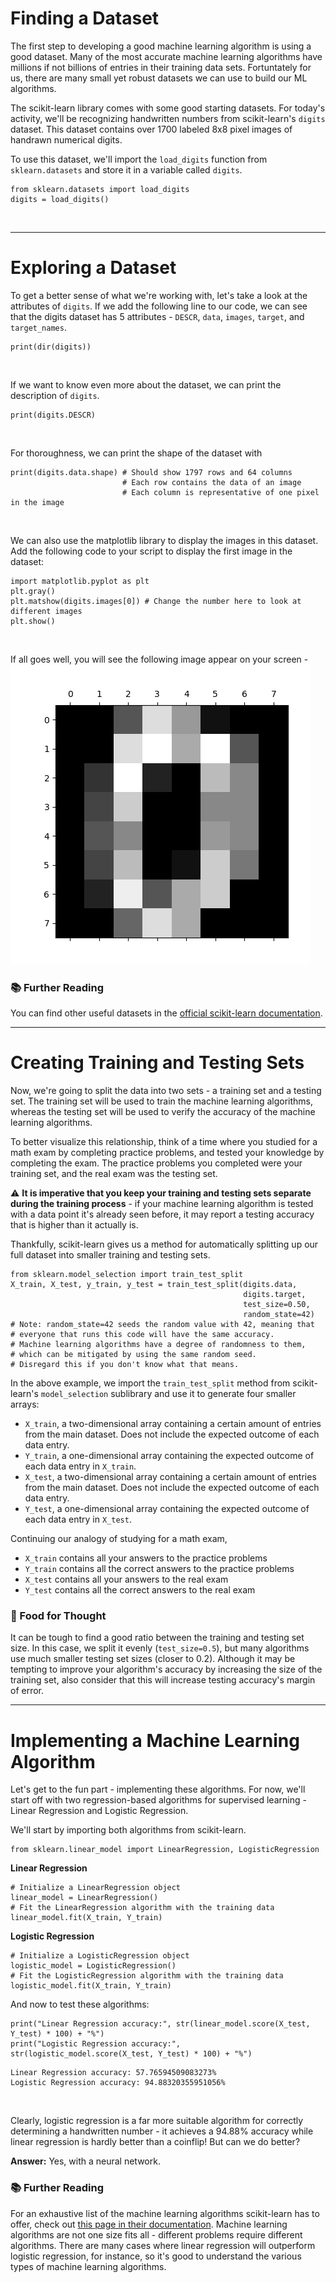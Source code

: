 # Finding a Dataset
The first step to developing a good machine learning algorithm is using a good dataset. Many of the most accurate machine learning algorithms have millions if not billions of entries in their training data sets. Fortuntately for us, there are many small yet robust datasets we can use to build our ML algorithms. 

The scikit-learn library comes with some good starting datasets. For today's activity, we'll be recognizing handwritten numbers from scikit-learn's `digits` dataset. This dataset contains over 1700 labeled 8x8 pixel images of handrawn numerical digits.

To use this dataset, we'll import the `load_digits` function from `sklearn.datasets` and store it in a variable called `digits`.
```
from sklearn.datasets import load_digits
digits = load_digits()
```
&nbsp;

---

# Exploring a Dataset
To get a better sense of what we're working with, let's take a look at the attributes of `digits`. If we add the following line to our code, we can see that the digits dataset has 5 attributes - `DESCR`, `data`, `images`, `target`, and `target_names`. 
```
print(dir(digits))
```
&nbsp;

If we want to know even more about the dataset, we can print the description of `digits`.
```
print(digits.DESCR)
```
&nbsp;

For thoroughness, we can print the shape of the dataset with
```
print(digits.data.shape) # Should show 1797 rows and 64 columns
                         # Each row contains the data of an image
                         # Each column is representative of one pixel in the image
```
&nbsp;

We can also use the matplotlib library to display the images in this dataset. Add the following code to your script to display the first image in the dataset:
```
import matplotlib.pyplot as plt 
plt.gray() 
plt.matshow(digits.images[0]) # Change the number here to look at different images
plt.show() 
```
&nbsp;

If all goes well, you will see the following image appear on your screen -
![matplotlib result](images/part1_matplotlib_image.png)
&nbsp;

### 📚 Further Reading
You can find other useful datasets in the [official scikit-learn documentation](https://scikit-learn.org/stable/datasets/index.html).

---

# Creating Training and Testing Sets


Now, we're going to split the data into two sets - a training set and a testing set. The training set will be used to train the machine learning algorithms, whereas the testing set will be used to verify the accuracy of the machine learning algorithms. 


To better visualize this relationship, think of a time where you studied for a math exam by completing practice problems, and tested your knowledge by completing the exam. The practice problems you completed were your training set, and the real exam was the testing set. 


⚠ **It is imperative that you keep your training and testing sets separate during the training process** - if your machine learning algorithm is tested with a data point it's already seen before, it may report a testing accuracy that is higher than it actually is.


Thankfully, scikit-learn gives us a method for automatically splitting up our full dataset into smaller training and testing sets.

```
from sklearn.model_selection import train_test_split
X_train, X_test, y_train, y_test = train_test_split(digits.data, 
                                                    digits.target, 
                                                    test_size=0.50, 
                                                    random_state=42)
# Note: random_state=42 seeds the random value with 42, meaning that 
# everyone that runs this code will have the same accuracy.
# Machine learning algorithms have a degree of randomness to them, 
# which can be mitigated by using the same random seed.
# Disregard this if you don't know what that means.
```

In the above example, we import the `train_test_split` method from scikit-learn's `model_selection` sublibrary and use it to generate four smaller arrays:
* `X_train`, a two-dimensional array containing a certain amount of entries from the main dataset. Does not include the expected outcome of each data entry.
* `Y_train`, a one-dimensional array containing the expected outcome of each data entry in `X_train`.
* `X_test`, a two-dimensional array containing a certain amount of entries from the main dataset. Does not include the expected outcome of each data entry.
* `Y_test`, a one-dimensional array containing the expected outcome of each data entry in `X_test`.

Continuing our analogy of studying for a math exam, 
* `X_train` contains all your answers to the practice problems
* `Y_train` contains all the correct answers to the practice problems
* `X_test` contains all your answers to the real exam
* `Y_test` contains all the correct answers to the real exam


### 🤔 Food for Thought 
It can be tough to find a good ratio between the training and testing set size. In this case, we split it evenly (`test_size=0.5`), but many algorithms use much smaller testing set sizes (closer to 0.2). Although it may be tempting to improve your algorithm's accuracy by increasing the size of the training set, also consider that this will increase testing accuracy's margin of error.

---

# Implementing a Machine Learning Algorithm
Let's get to the fun part - implementing these algorithms.
For now, we'll start off with two regression-based algorithms for supervised learning - Linear Regression and Logistic Regression.
&nbsp;
&nbsp;

We'll start by importing both algorithms from scikit-learn.
```
from sklearn.linear_model import LinearRegression, LogisticRegression
```
**Linear Regression**
```
# Initialize a LinearRegression object
linear_model = LinearRegression()
# Fit the LinearRegression algorithm with the training data
linear_model.fit(X_train, Y_train)
```

**Logistic Regression**
```
# Initialize a LogisticRegression object
logistic_model = LogisticRegression()
# Fit the LogisticRegression algorithm with the training data
logistic_model.fit(X_train, Y_train)
```

And now to test these algorithms:
```
print("Linear Regression accuracy:", str(linear_model.score(X_test, Y_test) * 100) + "%")
print("Logistic Regression accuracy:", str(logistic_model.score(X_test, Y_test) * 100) + "%")
```

```
Linear Regression accuracy: 57.76594509083273%
Logistic Regression accuracy: 94.88320355951056%
```
&nbsp;

Clearly, logistic regression is a far more suitable algorithm for correctly determining a handwritten number - it achieves a 94.88% accuracy while linear regression is hardly better than a coinflip! But can we do better? 

**Answer:** Yes, with a neural network. 


### 📚 Further Reading
For an exhaustive list of the machine learning algorithms scikit-learn has to offer, check out [this page in their documentation](https://scikit-learn.org/stable/supervised_learning.html). Machine learning algorithms are not one size fits all - different problems require different algorithms. There are many cases where linear regression will outperform logistic regression, for instance, so it's good to understand the various types of machine learning algorithms.

